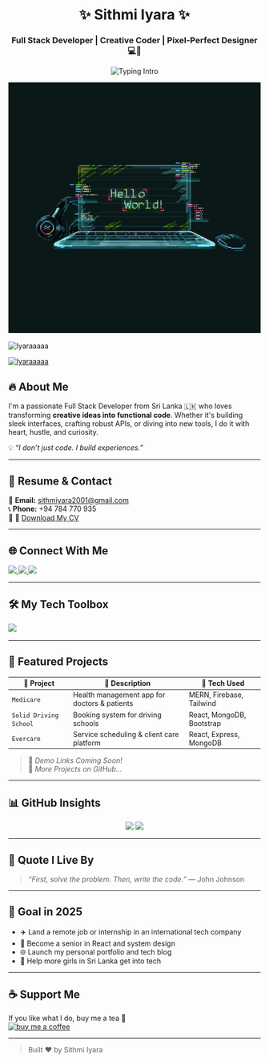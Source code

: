 
<h1 align="center">✨ Sithmi Iyara ✨</h1>
<h3 align="center">Full Stack Developer | Creative Coder | Pixel-Perfect Designer 💻🎨</h3>

<p align="center">
  <img src="https://readme-typing-svg.demolab.com?font=Fira+Code&weight=600&size=24&pause=1000&color=FF6EC7&center=true&vCenter=true&width=500&lines=Hi+I'm+Sithmi+Iyara+from+Sri+Lanka!;Passionate+about+Code%2C+Creativity.;Turning+Ideas+into+Reality+%F0%9F%94%A5" alt="Typing Intro" />
</p>


<p align="center">
  <img src="https://github.com/Iyaraaaaa/Iyaraaaaa/raw/main/7587df77ef521cf98057d0028ee983f1.gif" width="700" height=500" />
</p>

<p align="left"> <img src="https://komarev.com/ghpvc/?username=Iyaraa&label=Profile%20views&color=0e75b6&style=flat" alt="Iyaraaaaa" /> </p>

<p align="left">
  <a href="https://github.com/ryo-ma/github-profile-trophy">
    <img src="https://github-profile-trophy.vercel.app/?username=Iyaraaaaa&theme=juicyfresh" alt="Iyaraaaaa" />
  </a>
</p>




## 🔥 About Me

I'm a passionate Full Stack Developer from Sri Lanka 🇱🇰 who loves transforming **creative ideas into functional code**. Whether it's building sleek interfaces, crafting robust APIs, or diving into new tools, I do it with heart, hustle, and curiosity.  

💡 *“I don’t just code. I build experiences.”*

---

## 💼 Resume & Contact

📩 **Email:** [sithmiyara2001@gmail.com](mailto:sithmiyara2001@gmail.com)  
📞 **Phone:** +94 784 770 935  
📄 📄 [Download My CV](https://github.com/Iyaraaaaa/CV/raw/main/Iyara_Mobile%20App%20Developer.pdf)
<!-- Replace '#' with your real resume link -->

---

## 🌐 Connect With Me

<p>
  <a href="https://www.linkedin.com/in/sithmi-iyara-0b5837265/" target="_blank">
    <img src="https://img.shields.io/badge/LinkedIn-%230077B5?style=for-the-badge&logo=linkedin&logoColor=white" />
  </a>
  <a href="https://www.facebook.com/" target="_blank">
    <img src="https://img.shields.io/badge/Facebook-%231877F2?style=for-the-badge&logo=facebook&logoColor=white" />
  </a>
  <a href="https://youtube.com/@iyara6822" target="_blank">
    <img src="https://img.shields.io/badge/Youtube-%23FF0000?style=for-the-badge&logo=youtube&logoColor=white" />
  </a>
</p>

---

## 🛠️ My Tech Toolbox

<p>
  <img src="https://skillicons.dev/icons?i=react,js,ts,nodejs,mongodb,express,tailwind,html,css,py,java,mysql,git,firebase,vscode" />
</p>


---

## 🧩 Featured Projects

| 🚀 Project        | 📝 Description                                       | 🔧 Tech Used            |
|------------------|------------------------------------------------------|-------------------------|
| `Medicare`       | Health management app for doctors & patients         | MERN, Firebase, Tailwind |
| `Solid Driving School` | Booking system for driving schools               | React, MongoDB, Bootstrap |
| `Evercare`       | Service scheduling & client care platform            | React, Express, MongoDB |

> 🔗 *Demo Links Coming Soon!*  
> 🌱 *More Projects on GitHub...*

---

## 📊 GitHub Insights

<p align="center">
  <img src="https://github-readme-stats.vercel.app/api?username=Iyaraaaaa&show_icons=true&theme=tokyonight&count_private=true&hide=issues" />
  <img src="https://github-readme-stats.vercel.app/api/top-langs/?username=Iyaraaaaa&layout=compact&theme=tokyonight" />
</p>

---

## 💬 Quote I Live By

> *“First, solve the problem. Then, write the code.”* — John Johnson

---

## 🎯 Goal in 2025

- ✈️ Land a remote job or internship in an international tech company  
- 🧠 Become a senior in React and system design  
- 🌐 Launch my personal portfolio and tech blog  
- 💖 Help more girls in Sri Lanka get into tech

---

## ☕ Support Me

If you like what I do, buy me a tea 🍵  
<a href="https://www.buymeacoffee.com/Thanks" target="_blank">
  <img src="https://cdn.buymeacoffee.com/buttons/v2/default-yellow.png" height="50" width="210" alt="buy me a coffee" />
</a>

---

> Built  ❤️ by Sithmi Iyara
